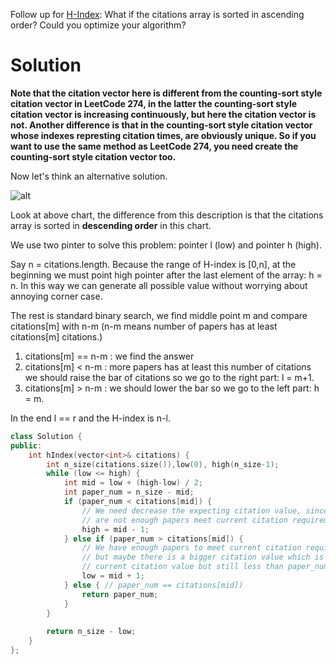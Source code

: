 Follow up for [H-Index](https://leetcode.com/problems/h-index/description/): What if the citations array is sorted in ascending order? Could you optimize your algorithm?

# Solution

__Note that the citation vector here is different from the counting-sort style citation vector in LeetCode 274, in the latter the counting-sort style citation vector is increasing continuously, but here the citation vector is not. Another difference is that in the counting-sort style citation vector whose indexes represting citation times, are obviously unique. So if you want to use the same method as LeetCode 274, you need create the counting-sort style citation vector too.__

Now let's think an alternative solution.
 
![alt](https://upload.wikimedia.org/wikipedia/commons/d/da/H-index-en.svg)

Look at above chart, the difference from this description is that the citations array is sorted in __descending order__ in this chart.

                        
We use two pinter to solve this problem: pointer l (low) and pointer h (high).

Say n = citations.length.
Because the range of H-index is [0,n], at the beginning we must point high pointer after the last element of the array: h = n. In this way we can generate all possible value without worrying about annoying corner case.

The rest is standard binary search, we find middle point m and compare citations[m] with n-m (n-m means number of papers has at least citations[m] citations.)

1. citations[m] == n-m : we find the answer
2. citations[m] < n-m : more papers has at least this number of citations we should raise the bar of citations so we go to the right part: l = m+1.
3. citations[m] > n-m : we should lower the bar so we go to the left part: h = m.

In the end l == r and the H-index is n-l. 

```cpp
class Solution {
public:
    int hIndex(vector<int>& citations) {
        int n_size(citations.size()),low(0), high(n_size-1);
        while (low <= high) {
            int mid = low + (high-low) / 2;
            int paper_num = n_size - mid;
            if (paper_num < citations[mid]) { 
                // We need decrease the expecting citation value, since there
                // are not enough papers meet current citation requirement.
                high = mid - 1;
            } else if (paper_num > citations[mid]) {
                // We have enough papers to meet current citation requirement,
                // but maybe there is a bigger citation value which is bigger than
                // current citation value but still less than paper_num.
                low = mid + 1;
            } else { // paper_num == citations[mid]) 
                return paper_num;
            } 
        }
        
        return n_size - low;
    }
};
```

